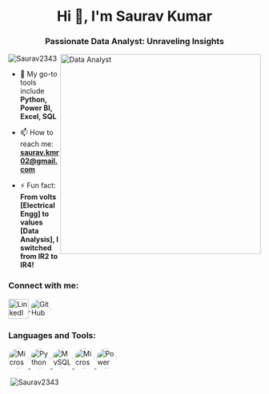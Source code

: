 <h1 align="center">Hi 👋, I'm Saurav Kumar</h1>
<h3 align="center">Passionate Data Analyst: Unraveling Insights</h3>
<img align="right" alt="Data Analyst" width="400" src="https://uploads-ssl.webflow.com/5c19100c2b50073e6ee69da1/60d34f3b422c048fb72cb925_Analyze.gif">

<p align="left">
    <img src="https://komarev.com/ghpvc/?username=Saurav2343&label=Profile%20views&color=0e75b6&style=flat" alt="Saurav2343" />
</p>

- 🌱 My go-to tools include **Python, Power BI, Excel, SQL**

- 📫 How to reach me: **saurav.kmr02@gmail.com**

- ⚡ Fun fact: **From volts [Electrical Engg] to values [Data Analysis], I switched from IR2 to IR4!**

<h3 align="left">Connect with me:</h3>
<p align="left">
    <a href="https://www.linkedin.com/in/saurav-kumar-995494107" target="blank">
        <img align="center" src="https://img.icons8.com/color/48/000000/linkedin.png" alt="LinkedIn" width="40" height="40" />
    </a>
    <a href="https://github.com/Saurav2343" target="blank">
        <img align="center" src="https://github.com/user-attachments/assets/fc01fc8e-a231-4900-9294-681001e7b463" alt="GitHub" width="40" height="40" style="border-radius: 50%;" />
    </a>
</p>

<h3 align="left">Languages and Tools:</h3>
<p align="left">
    <a href="https://www.microsoft.com/en-us/sql-server" target="_blank" rel="noreferrer">
        <img src="https://github.com/user-attachments/assets/c27d6cdf-9946-412b-af19-c870cc136d4c" alt="Microsoft SQL Server" 
             width="40" height="40" style="border-radius: 50%;" />
    </a>
    <a href="https://www.python.org/" target="_blank" rel="noreferrer">
        <img src="https://github.com/user-attachments/assets/a5d83d94-3419-44b1-bfa4-e562bafa4434" alt="Python" 
             width="40" height="40" style="border-radius: 50%;" />
    </a>
    <a href="https://www.mysql.com/" target="_blank" rel="noreferrer">
        <img src="https://github.com/user-attachments/assets/99af8d79-acee-4f8f-afdd-da6db9ff28a5" alt="MySQL" 
             width="40" height="40" style="border-radius: 50%;" />
    </a>
    <a href="https://www.microsoft.com/en-in/microsoft-365/excel" target="_blank" rel="noreferrer">
        <img src="https://github.com/user-attachments/assets/4f5d37db-85e0-4456-8e11-8206ae34a9f8" alt="Microsoft Excel" 
             width="40" height="40" style="border-radius: 50%;" />
    </a>
    <a href="https://www.microsoft.com/en-us/power-platform/products/power-bi" target="_blank" rel="noreferrer">
        <img src="https://github.com/user-attachments/assets/d4835e25-406f-49d7-bbb2-ed08d19324c9" alt="Power BI" 
             width="40" height="40" style="border-radius: 50%;" />
    </a>
</p>

<p>&nbsp;<img align="center" src="https://github-readme-stats.vercel.app/api?username=Saurav2343&show_icons=true&locale=en" alt="Saurav2343" /></p>

<!--<p><img align="center" src="https://streak-stats.demolab.com/?user=Saurav2343&" alt="Saurav2343" /></p>-->

